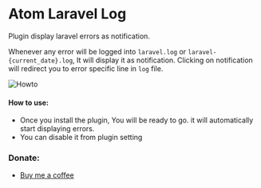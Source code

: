 # Atom Laravel Log

Plugin display laravel errors as notification.

Whenever any error will be logged into `laravel.log` or `laravel-{current_date}.log`, It will display it as notification. Clicking on notification will redirect you to error specific line in `log` file. 

![Howto](https://i.imgur.com/zp0ILUR.gif)

#### How to use:
* Once you install the plugin, You will be ready to go. it will automatically start displaying errors.
* You can disable it from plugin setting

### <a name="donate"></a> Donate:
* [Buy me a coffee](http://ko-fi.com/A734L98)